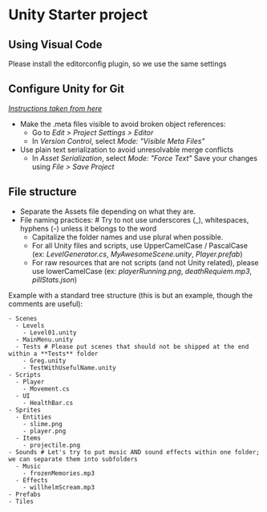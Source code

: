 # Unity Starter project

## Using Visual Code

Please install the editorconfig plugin, so we use the same settings   

## Configure Unity for Git

*[Instructions taken from here](https://thoughtbot.com/blog/how-to-git-with-unity)*  
* Make the .meta files visible to avoid broken object references:
  * Go to *Edit > Project Settings > Editor*
  * In *Version Control*, select *Mode: "Visible Meta Files"*
* Use plain text serialization to avoid unresolvable merge conflicts
  * In *Asset Serialization*, select *Mode: "Force Text"*
Save your changes using *File > Save Project*  

## File structure

- Separate the Assets file depending on what they are.  
- File naming practices:  # Try to not use underscores (_), whitespaces, hyphens (-) unless it belongs to the word  
  - Capitalize the folder names and use plural when possible.  
  - For all Unity files and scripts, use UpperCamelCase / PascalCase (ex: *LevelGenerator.cs*, *MyAwesomeScene.unity*, *Player.prefab*)  
  - For raw resources that are not scripts (and not Unity related), please use lowerCamelCase (ex: *playerRunning.png*, *deathRequiem.mp3*, *pillStats.json*)  

Example with a standard tree structure (this is but an example, though the comments are useful):  
```
- Scenes
  - Levels
    - Level01.unity
  - MainMenu.unity
  - Tests # Please put scenes that should not be shipped at the end within a **Tests** folder
    - Greg.unity
    - TestWithUsefulName.unity
- Scripts
  - Player
    - Movement.cs
  - UI
    - HealthBar.cs
- Sprites
  - Entities
    - slime.png
    - player.png
  - Items
    - projectile.png
- Sounds # Let's try to put music AND sound effects within one folder; we can separate them into subfolders
  - Music
    - frozenMemories.mp3
  - Effects
    - willhelmScream.mp3
- Prefabs
- Tiles
```

